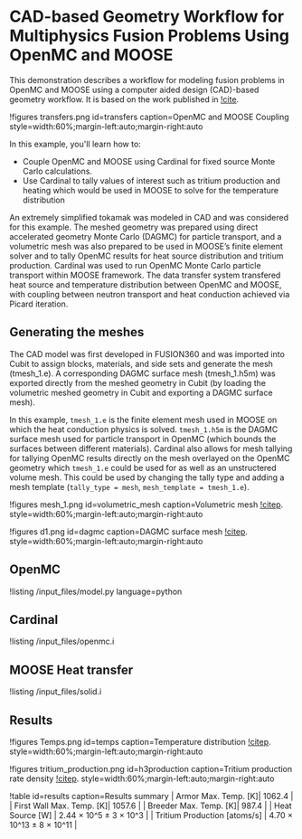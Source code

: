 # CAD-based Geometry Workflow for Multiphysics Fusion Problems Using OpenMC and MOOSE

This demonstration describes a workflow for modeling fusion problems in OpenMC and MOOSE using a computer aided design (CAD)-based geometry workflow.
It is based on the work published in [!cite](Eltawila2004_PNBC). 

!figures transfers.png
  id=transfers
  caption=OpenMC and MOOSE Coupling
  style=width:60%;margin-left:auto;margin-right:auto

In this example, you'll learn how to:

- Couple OpenMC and MOOSE using Cardinal for fixed source Monte Carlo calculations.
- Use Cardinal to tally values of interest such as tritium production and heating which would be used in MOOSE to solve for the temperature distribution

An extremely simplified tokamak was modeled in CAD and was considered for this example. The meshed geometry was prepared using direct accelerated geometry Monte Carlo (DAGMC) for particle transport, and a volumetric mesh was also prepared to be used in MOOSE’s finite element solver and to tally OpenMC results for heat source distribution and tritium production. Cardinal was used to run OpenMC Monte Carlo particle transport within MOOSE framework. The data transfer system transfered heat source and temperature distribution between OpenMC and MOOSE, with coupling between neutron transport and heat conduction achieved via Picard iteration.

## Generating the meshes

The CAD model was first developed in FUSION360 and was imported into Cubit to assign blocks, materials, and side sets and generate the mesh (tmesh_1.e). A corresponding DAGMC surface mesh (tmesh_1.h5m) was exported directly from the meshed geometry in Cubit (by loading the volumetric meshed geometry in Cubit and exporting a DAGMC surface mesh).

In this example, `tmesh_1.e` is the finite element mesh used in MOOSE on which the heat conduction physics is solved. `tmesh_1.h5m` is the DAGMC surface mesh used for particle transport in OpenMC (which bounds the surfaces between different materials). Cardinal also allows for mesh tallying for tallying OpenMC results directly on the mesh overlayed on the OpenMC geometry  which `tmesh_1.e` could be used for as well as an unstructered volume mesh. This could be used by changing the tally type and adding a mesh template (`tally_type = mesh`, `mesh_template = tmesh_1.e`).

!figures mesh_1.png
  id=volumetric_mesh
  caption=Volumetric mesh [!citep](Eltawila2004_PNBC).
  style=width:60%;margin-left:auto;margin-right:auto
  
!figures d1.png
  id=dagmc
  caption=DAGMC surface mesh [!citep](Eltawila2004_PNBC).
  style=width:60%;margin-left:auto;margin-right:auto

## OpenMC

!listing /input_files/model.py language=python

## Cardinal

!listing /input_files/openmc.i

## MOOSE Heat transfer

!listing /input_files/solid.i

## Results

!figures Temps.png
  id=temps
  caption=Temperature distribution [!citep](Eltawila2004_PNBC).
  style=width:60%;margin-left:auto;margin-right:auto
  
!figures tritium_production.png
  id=h3production
  caption=Tritium production rate density [!citep](Eltawila2004_PNBC).
  style=width:60%;margin-left:auto;margin-right:auto
  
!table id=results caption=Results summary
| Armor Max. Temp. [K]| 1062.4 |
| First Wall Max. Temp. [K]| 1057.6 |
| Breeder Max. Temp. [K]| 987.4 |
| Heat Source [W] | 2.44 × 10^5 ± 3 × 10^3 |
| Tritium Production [atoms/s] | 4.70 × 10^13 ± 8 × 10^11 |
 
